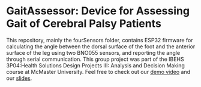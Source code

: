 # GaitAssessor: Device for Assessing Gait of Cerebral Palsy Patients
This repository, mainly the fourSensors folder, contains ESP32 firmware for calculating the angle between the dorsal surface of the foot and the anterior surface of the leg using two BNO055 sensors, and reporting the angle through serial communication. This group project was part of the IBEHS 3P04:Health Solutions Design Projects III: Analysis and Decision Making course at McMaster University. Feel free to check out our [demo video](https://youtu.be/ocvgvfC_OX0?si=oFKpZTnaacOh0KXu) and our [slides](https://nooralrajab.com/docs/GaitAssessorSlides.pdf).
